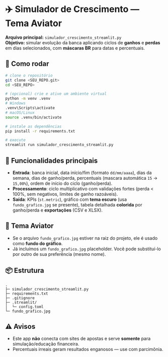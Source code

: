 # ✈️ Simulador de Crescimento — Tema Aviator

**Arquivo principal:** `simulador_crescimento_streamlit.py`  
**Objetivo:** simular evolução da banca aplicando ciclos de **ganhos** e **perdas** em dias selecionados, com **máscaras BR** para datas e percentuais.

## 🔧 Como rodar
```bash
# clone o repositório
git clone <SEU_REPO.git>
cd <SEU_REPO>

# (opcional) crie e ative um ambiente virtual
python -m venv .venv
# Windows
.venv\Scripts\activate
# macOS/Linux
source .venv/bin/activate

# instale as dependências
pip install -r requirements.txt

# execute
streamlit run simulador_crescimento_streamlit.py
```

## 🧠 Funcionalidades principais
- **Entrada**: banca inicial, data início/fim (formato `dd/mm/aaaa`), dias da semana, dias de ganho/perda, percentuais (mascara automática `15` → `15,00%`), ordem de início do ciclo (ganho/perda).
- **Processamento**: ciclo multiplicativo com validações fortes (perda < 100%, sem negativos, limites de ganho razoáveis).
- **Saída**: KPIs (`st.metric`), gráfico com **tema escuro** (usa `fundo_grafico.jpg` se presente), tabela detalhada **colorida** por ganho/perda e **exportações** (CSV e XLSX).

## 🎨 Tema Aviator
- Se o arquivo `fundo_grafico.jpg` estiver na raiz do projeto, ele é usado como **fundo do gráfico**.
- Já incluímos um `fundo_grafico.jpg` placeholder. Você pode substituí-lo por outro de sua preferência (mesmo nome).

## 📦 Estrutura
```
.
├─ simulador_crescimento_streamlit.py
├─ requirements.txt
├─ .gitignore
├─ .streamlit/
│  └─ config.toml
└─ fundo_grafico.jpg
```

## ⚠️ Avisos
- Este app **não** conecta com sites de apostas e serve **somente** para simulação/educação financeira.
- Percentuais irreais geram resultados enganosos — use com parcimônia.
